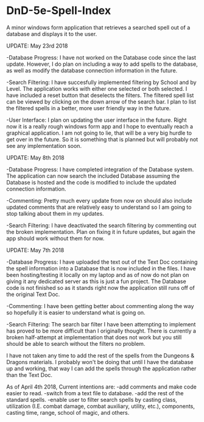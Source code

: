 # DnD-5e-Spell-Index
A minor windows form application that retrieves a searched spell out of a database and displays it to the user.

UPDATE: May 23rd 2018

  -Database Progress:
I have not worked on the Database code since the last update. However, I do plan on including a way to add spells to the database, as well as modify the database connection information in the future.

  -Search Filtering:
I have succesfully implemented filtering by School and by Level. The application works with either one selected or both selected. I have included a reset button that deselects the filters. The filtered spell list can be viewed by clicking on the down arrow of the search bar. I plan to list the filtered spells in a better, more user friendly way in the future. 

  -User Interface:
I plan on updating the user interface in the future. Right now it is a really rough windows form app and I hope to eventually reach a graphical application. I am not going to lie, that will be a very big hurdle to get over in the future. So it is something that is planned but will probably not see any implementation soon.

UPDATE: May 8th 2018

  -Database Progress:
I have completed integration of the Database system. The application can now search the included Database assuming the Database is hosted and the code is modified to include the updated connection information. 

  -Commenting:
Pretty much every update from now on should also include updated comments that are relatively easy to understand so I am going to stop talking about them in my updates.

  -Search Filtering:
I have deactivated the search filtering by commenting out the broken implementation. Plan on fixing it in future updates, but again the app should work without them for now.

UPDATE: May 7th 2018

  -Database Progress:
I have uploaded the text out of the Text Doc containing the spell information into a Database that is now included in the files. I have been hosting/testing it locally on my laptop and as of now do not plan on giving it any dedicated server as this is just a fun project. The Database code is not finished so as it stands right now the application still runs off of the original Text Doc.

  -Commenting:
I have been getting better about commenting along the way so hopefully it is easier to understand what is going on.

  -Search Filtering:
The search bar filter I have been attempting to implement has proved to be more difficult than I originally thought. There is currently a broken half-attempt at implementation that does not work but you still should be able to search without the filters no problem. 

  I have not taken any time to add the rest of the spells from the Dungeons & Dragons materials. I probably won't be doing that until I have the database up and working, that way I can add the spells through the application rather than the Text Doc.


As of April 4th 2018,
Current intentions are:
  -add comments and make code easier to read. 
  -switch from a text file to database. 
  -add the rest of the standard spells. 
  -enable user to filter search spells by casting class, utilization (I.E. combat damage, combat auxiliary, utility, etc.), components, casting time, range, school of magic, and others.
